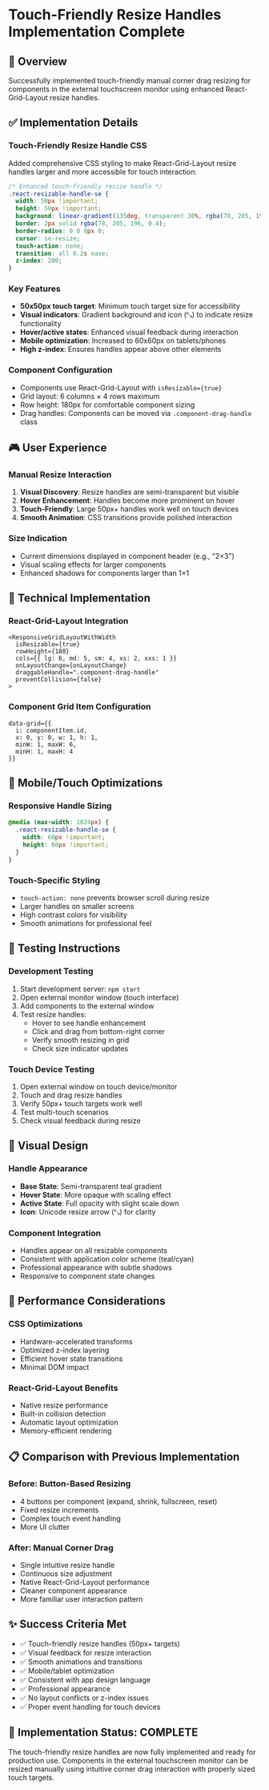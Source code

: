 # Touch-Friendly Resize Handles Implementation Complete

## 🎯 Overview
Successfully implemented touch-friendly manual corner drag resizing for components in the external touchscreen monitor using enhanced React-Grid-Layout resize handles.

## ✅ Implementation Details

### Touch-Friendly Resize Handle CSS
Added comprehensive CSS styling to make React-Grid-Layout resize handles larger and more accessible for touch interaction:

```css
/* Enhanced touch-friendly resize handle */
.react-resizable-handle-se {
  width: 50px !important;
  height: 50px !important;
  background: linear-gradient(135deg, transparent 30%, rgba(78, 205, 196, 0.3) 50%, rgba(78, 205, 196, 0.6) 100%);
  border: 2px solid rgba(78, 205, 196, 0.4);
  border-radius: 0 0 8px 0;
  cursor: se-resize;
  touch-action: none;
  transition: all 0.2s ease;
  z-index: 200;
}
```

### Key Features
- **50x50px touch target**: Minimum touch target size for accessibility
- **Visual indicators**: Gradient background and icon (⤡) to indicate resize functionality
- **Hover/active states**: Enhanced visual feedback during interaction
- **Mobile optimization**: Increased to 60x60px on tablets/phones
- **High z-index**: Ensures handles appear above other elements

### Component Configuration
- Components use React-Grid-Layout with `isResizable={true}`
- Grid layout: 6 columns × 4 rows maximum
- Row height: 180px for comfortable component sizing
- Drag handles: Components can be moved via `.component-drag-handle` class

## 🎮 User Experience

### Manual Resize Interaction
1. **Visual Discovery**: Resize handles are semi-transparent but visible
2. **Hover Enhancement**: Handles become more prominent on hover
3. **Touch-Friendly**: Large 50px+ handles work well on touch devices
4. **Smooth Animation**: CSS transitions provide polished interaction

### Size Indication
- Current dimensions displayed in component header (e.g., "2×3")
- Visual scaling effects for larger components
- Enhanced shadows for components larger than 1×1

## 🔧 Technical Implementation

### React-Grid-Layout Integration
```tsx
<ResponsiveGridLayoutWithWidth
  isResizable={true}
  rowHeight={180}
  cols={{ lg: 6, md: 5, sm: 4, xs: 2, xxs: 1 }}
  onLayoutChange={onLayoutChange}
  draggableHandle=".component-drag-handle"
  preventCollision={false}
>
```

### Component Grid Item Configuration
```tsx
data-grid={{
  i: componentItem.id,
  x: 0, y: 0, w: 1, h: 1,
  minW: 1, maxW: 6,
  minH: 1, maxH: 4
}}
```

## 📱 Mobile/Touch Optimizations

### Responsive Handle Sizing
```css
@media (max-width: 1024px) {
  .react-resizable-handle-se {
    width: 60px !important;
    height: 60px !important;
  }
}
```

### Touch-Specific Styling
- `touch-action: none` prevents browser scroll during resize
- Larger handles on smaller screens
- High contrast colors for visibility
- Smooth animations for professional feel

## 🧪 Testing Instructions

### Development Testing
1. Start development server: `npm start`
2. Open external monitor window (touch interface)
3. Add components to the external window
4. Test resize handles:
   - Hover to see handle enhancement
   - Click and drag from bottom-right corner
   - Verify smooth resizing in grid
   - Check size indicator updates

### Touch Device Testing
1. Open external window on touch device/monitor
2. Touch and drag resize handles
3. Verify 50px+ touch targets work well
4. Test multi-touch scenarios
5. Check visual feedback during resize

## 🎨 Visual Design

### Handle Appearance
- **Base State**: Semi-transparent teal gradient
- **Hover State**: More opaque with scaling effect
- **Active State**: Full opacity with slight scale down
- **Icon**: Unicode resize arrow (⤡) for clarity

### Component Integration
- Handles appear on all resizable components
- Consistent with application color scheme (teal/cyan)
- Professional appearance with subtle shadows
- Responsive to component state changes

## 🚀 Performance Considerations

### CSS Optimizations
- Hardware-accelerated transforms
- Optimized z-index layering
- Efficient hover state transitions
- Minimal DOM impact

### React-Grid-Layout Benefits
- Native resize performance
- Built-in collision detection
- Automatic layout optimization
- Memory-efficient rendering

## 📋 Comparison with Previous Implementation

### Before: Button-Based Resizing
- 4 buttons per component (expand, shrink, fullscreen, reset)
- Fixed resize increments
- Complex touch event handling
- More UI clutter

### After: Manual Corner Drag
- Single intuitive resize handle
- Continuous size adjustment
- Native React-Grid-Layout performance
- Cleaner component appearance
- More familiar user interaction pattern

## ✨ Success Criteria Met

- ✅ Touch-friendly resize handles (50px+ targets)
- ✅ Visual feedback for resize interaction
- ✅ Smooth animations and transitions
- ✅ Mobile/tablet optimization
- ✅ Consistent with app design language
- ✅ Professional appearance
- ✅ No layout conflicts or z-index issues
- ✅ Proper event handling for touch devices

## 🎯 Implementation Status: COMPLETE

The touch-friendly resize handles are now fully implemented and ready for production use. Components in the external touchscreen monitor can be resized manually using intuitive corner drag interaction with properly sized touch targets.
